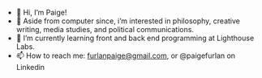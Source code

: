 - 👋 Hi, I’m Paige!
- 👀 Aside from computer since, i’m interested in philosophy, creative writing, media studies, and political communications.
- 🌱 I’m currently learning front and back end programming at Lighthouse Labs.
- 📫 How to reach me: furlanpaige@gmail.com, or @paigefurlan on Linkedin

<!---
furlanpaige/furlanpaige is a ✨ special ✨ repository because its `README.md` (this file) appears on your GitHub profile.
You can click the Preview link to take a look at your changes.
--->
